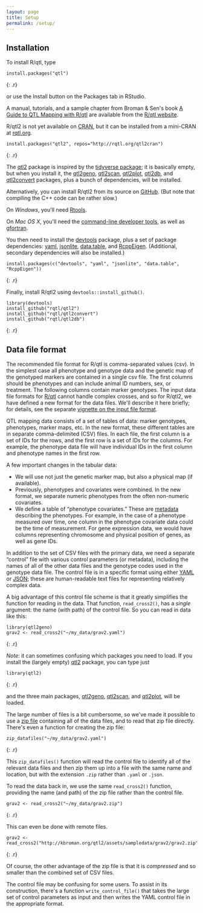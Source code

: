 ```yaml
---
layout: page
title: Setup
permalink: /setup/
---
```

## Installation

To install R/qtl, type

~~~
install.packages("qtl")
~~~
{: .r}

or use the Install button on the Packages tab in RStudio.

A manual, tutorials, and a sample chapter from Broman & Sen's book [A Guide to QTL Mapping with R/qtl](http://www.rqtl.org/book/) are available from the [R/qtl website](http://www.rqtl.org/).

R/qtl2 is not yet available on [CRAN](https://cran.r-project.org), but
it can be installed from a mini-CRAN at [rqtl.org](http://rqtl.org).

~~~
install.packages("qtl2", repos="http://rqtl.org/qtl2cran")
~~~
{: .r}

The [qtl2](https://github.com/rqtl/qtl2) package is
inspired by the
[tidyverse package](https://cran.r-project.org/package=tidyverse);
it is basically empty, but when you install it, the
[qtl2geno](https://github.com/rqtl/qtl2geno),
[qtl2scan](https://github.com/rqtl/qtl2scan),
[qtl2plot](https://github.com/rqtl/qtl2plot),
[qtl2db](https://github.com/rqtl/qtl2db), and
[qtl2convert](https://github.com/rqtl/qtl2convert) packages, plus a
bunch of dependencies, will be installed.

Alternatively, you can install R/qtl2 from its source on
[GitHub](https://github.com/rqtl). (But note that compiling the C++
code can be rather slow.)

On _Windows_, you'll need [Rtools](https://cran.r-project.org/bin/windows/Rtools/).

On _Mac OS X_, you'll need the
[command-line developer tools](https://mac-how-to.gadgethacks.com/how-to/install-command-line-developer-tools-without-xcode-0168115/),
as well as [gfortran](https://gcc.gnu.org/wiki/GFortranBinaries#MacOS).

You then need to install the
[devtools](https://github.com/hadley/devtools) package, plus a set of
package dependencies: [yaml](https://cran.r-project.org/package=yaml),
[jsonlite](https://cran.r-project.org/package=jsonlite),
[data.table](https://cran.r-project.org/package=data.table),
and [RcppEigen](https://github.com/RcppCore/RcppEigen).
(Additional, secondary dependencies will also be installed.)

~~~
install.packages(c("devtools", "yaml", "jsonlite", "data.table", "RcppEigen"))
~~~
{: .r}

Finally, install R/qtl2 using `devtools::install_github()`.

~~~
library(devtools)
install_github("rqtl/qtl2")
install_github("rqtl/qtl2convert")
install_github("rqtl/qtl2db")
~~~
{: .r}


## Data file format

The recommended file format for R/qtl is comma-separated values (csv).
In the simplest case all phenotype and genotype data and the genetic
map of the genotyped markers are contained in a single csv file. 
The first columns should be phenotypes and can include animal ID 
numbers, sex, or treatment. The following columns contain marker
genotypes. The input data file formats for [R/qtl](http://rqtl.org) cannot
handle complex crosses, and so for R/qtl2, we have defined a new
format for the data files. We'll describe it here briefly; for
details, see the separate
[vignette on the input file format](http://kbroman.org/qtl2/assets/vignettes/input_files.html).

QTL mapping data consists of a set of tables of data: marker
genotypes, phenotypes, marker maps, etc. In the new format, these
different tables are in separate comma-delimited (CSV) files. In each
file, the first column is a set of IDs for the rows, and the first row
is a set of IDs for the columns. For example, the phenotype data file
will have individual IDs in the first column and phenotype names in
the first row.

A few important changes in the tabular data:

- We will use not just the genetic marker map, but also a physical map
(if available).
- Previously, phenotypes and covariates were combined. In the new
format, we separate numeric phenotypes from the often
non-numeric covariates.
- We define a table of &ldquo;phenotype covariates.&rdquo; These are
[metadata](https://en.wikipedia.org/wiki/Metadata) describing the
phenotypes. For example, in the case of a phenotype measured over
time, one column in the phenotype covariate data could be the
time of measurement. For gene expression data, we would have columns
representing chromosome and physical position of genes, as well as
gene IDs.

In addition to the set of CSV files with the primary data, we need a
separate &ldquo;control&rdquo; file with various control parameters
(or metadata), including the names of all of the other data files and
the genotype codes used in the genotype data file. The control file is
in a specific format using either [YAML](http://www.yaml.org) or
[JSON](http://json.org); these are human-readable text files for
representing relatively complex data.

A big advantage of this control file scheme is that it greatly
simplifies the function for reading in the data. That function,
`read_cross2()`, has a _single_ argument: the name (with path) of the
control file. So you can read in data like this:

~~~
library(qtl2geno)
grav2 <- read_cross2("~/my_data/grav2.yaml")
~~~
{: .r}

_Note_: it can sometimes confusing which packages you need to load. If
you install the (largely empty) [qtl2](https://github.com/rqtl/qtl2)
package, you can type just

~~~
library(qtl2)
~~~
{: .r}

and the three main packages,
[qtl2geno](https://github.com/rqtl/qtl2geno),
[qtl2scan](https://github.com/rqtl/qtl2scan), and
[qtl2plot](https://github.com/rqtl/qtl2plot), will be loaded.

The large number of files is a bit cumbersome, so we've made it
possible to use a
[zip file](https://en.wikipedia.org/wiki/Zip_(file_format)) containing
all of the data files, and to read that zip file directly. There's even a
function for creating the zip file:

~~~
zip_datafiles("~/my_data/grav2.yaml")
~~~
{: .r}

This `zip_datafiles()` function will read the control file to identify
all of the relevant data files and then zip them up into a file with
the same name and location, but with the extension `.zip` rather than
`.yaml` or `.json`.

To read the data back in, we use the same `read_cross2()` function,
providing the name (and path) of the zip file rather than the control
file.

~~~
grav2 <- read_cross2("~/my_data/grav2.zip")
~~~
{: .r}

This can even be done with remote files.

~~~
grav2 <- read_cross2("http://kbroman.org/qtl2/assets/sampledata/grav2/grav2.zip")
~~~
{: .r}

Of course, the other advantage of the zip file is that it is
_compressed_ and so smaller than the combined set of CSV files.

The control file may be confusing for some users. To assist in its
construction, there's a function `write_control_file()` that takes the
large set of control parameters as input and then writes the YAML
control file in the appropriate format.


